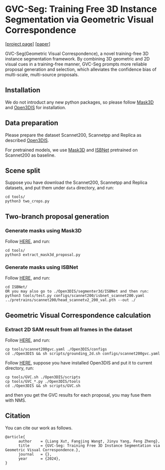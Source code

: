 # GVC-Seg: Training Free 3D Instance Segmentation via  Geometric Visual Correspondence

[[project page](https://liangxu123.github.io/GVC/)] [[paper](https://arxiv.org/pdf/)]

GVC-Seg(Geometric Visual Correspondence), a novel training-free 3D instance segmentation framework. By combining 3D geometric and 2D visual cues in a training-free manner, GVC-Seg prompts more reliable proposal generation and selection, which alleviates the confidence bias of multi-scale, multi-source proposals.

## Installation 
We do not introduct any new python packages, so please follow  [Mask3D](https://github.com/JonasSchult/Mask3D) and [Open3DIS](https://github.com/VinAIResearch/Open3DIS) for installation.

## Data preparation 
Please prepare the dataset Scannet200, Scannetpp and Replica as described [Open3DIS](https://github.com/VinAIResearch/Open3DIS/blob/main/docs/DATA.md).

For pretrained models, we use [Mask3D](https://omnomnom.vision.rwth-aachen.de/data/mask3d/checkpoints/scannet200/scannet200_benchmark.ckpt) and [ISBNet](https://drive.google.com/file/d/1ZEZgQeT6dIakljSTx4s5YZM0n2rwC3Kw/view?usp=share_link) pretrained on Scannet200 as baseline.

## Scene split 
Suppose you have download the Scannet200, Scannetpp and Replica datasets, and put them under `data` directory, and run:
```
cd tools/
python3 two_crops.py
```
## Two-branch proposal generation
### Generate masks using Mask3D
Follow [HERE](https://github.com/JonasSchult/Mask3D), and run:
```
cd tools/
python3 extract_mask3d_proposal.py
```
### Generate masks using ISBNet
Follow [HERE](https://github.com/VinAIResearch/Open3DIS/blob/main/docs/DATA.md), and run:
```
cd ISBNet/
OR you may also go to ./Open3DIS/segmenter3d/ISBNet and then run:
python3 tools/test.py configs/scannet200/isbnet_scannet200.yaml ../pretrains/scannet200/head_scannetv2_200_val.pth --out ./
```

## Geometric Visual Correspondence calculation
### Extract 2D SAM result from all frames in the dataset
Follow [HERE](https://github.com/VinAIResearch/Open3DIS/blob/main/docs/RUN.md), and run:
```
cp tools/scannet200gvc.yaml ./Open3DIS/configs
cd ./Open3DIS && sh scripts/grounding_2d.sh configs/scannet200gvc.yaml
```
Follow [HERE](https://github.com/VinAIResearch/Open3DIS), suppose you have installed Open3DIS and put it to current directory, run:
```
cp tools/GVC.sh ./Open3DIS/scripts
cp tools/GVC_*.py ./Open3DIS/tools
cd ./Open3DIS && sh scripts/GVC.sh
```
and then you get the GVC results for each proposal, you may fuse them with NMS.
## Citation

You can cite our work as follows.
```
@article{
      author    = {Liang Xu†, Fangjing Wang†, Jinyu Yang, Feng Zheng},
      title     = {GVC-Seg: Training Free 3D Instance Segmentation via  Geometric Visual Correspondence.},
      journal   = {},
      year      = {2024},
}
```
